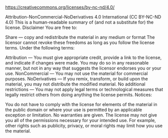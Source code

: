 https://creativecommons.org/licenses/by-nc-nd/4.0/

Attribution-NonCommercial-NoDerivatives 4.0 International (CC BY-NC-ND 4.0)
This is a human-readable summary of (and not a substitute for) the license.
Disclaimer
You are free to:

Share — copy and redistribute the material in any medium or format
The licensor cannot revoke these freedoms as long as you follow the license terms.
Under the following terms:

Attribution — You must give appropriate credit, provide a link to the license, and indicate if
changes were made. You may do so in any reasonable manner, but not in any way that suggests the
licensor endorses you or your use.
NonCommercial — You may not use the material for commercial purposes.
NoDerivatives — If you remix, transform, or build upon the material, you may not distribute the
modified material.
No additional restrictions — You may not apply legal terms or technological measures that legally
restrict others from doing anything the license permits.
Notices:

You do not have to comply with the license for elements of the material in the public domain or
where your use is permitted by an applicable exception or limitation.
No warranties are given. The license may not give you all of the permissions necessary for your
intended use. For example, other rights such as publicity, privacy, or moral rights may limit
how you use the material.